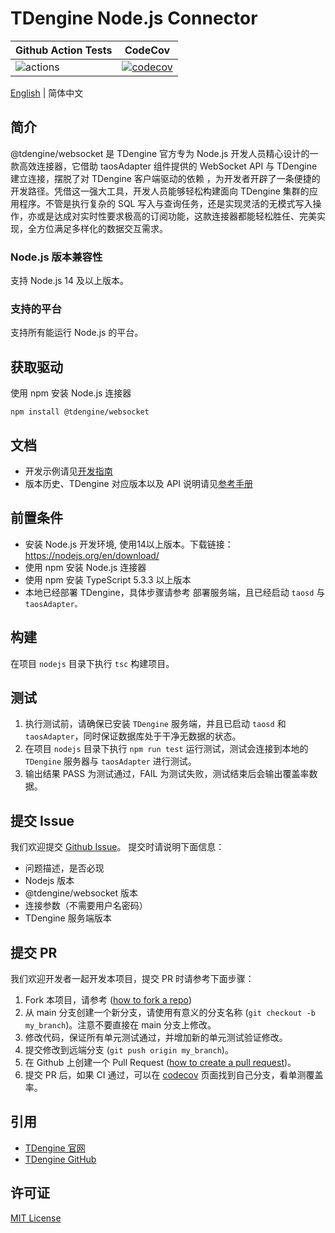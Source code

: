 #  TDengine Node.js Connector

| Github Action Tests                                                                  | CodeCov                                                                                                                           |
|--------------------------------------------------------------------------------------|-----------------------------------------------------------------------------------------------------------------------------------|
| ![actions](https://github.com/taosdata/taos-connector-node/actions/workflows/push.yaml/badge.svg) | [![codecov](https://codecov.io/gh/taosdata/taos-connector-node/graph/badge.svg?token=5379a80b-063f-48c2-ab56-09564e7ca777)](https://codecov.io/gh/taosdata/taos-connector-node) |

[English](README.md) | 简体中文

## 简介

@tdengine/websocket 是 TDengine 官方专为 Node.js 开发人员精心设计的一款高效连接器，它借助 taosAdapter 组件提供的 WebSocket API 与 TDengine 建立连接，摆脱了对 TDengine 客户端驱动的依赖 ，为开发者开辟了一条便捷的开发路径。凭借这一强大工具，开发人员能够轻松构建面向 TDengine 集群的应用程序。不管是执行复杂的 SQL 写入与查询任务，还是实现灵活的无模式写入操作，亦或是达成对实时性要求极高的订阅功能，这款连接器都能轻松胜任、完美实现，全方位满足多样化的数据交互需求。

### Node.js 版本兼容性

支持 Node.js 14 及以上版本。

### 支持的平台

支持所有能运行 Node.js 的平台。

## 获取驱动

使用 npm 安装 Node.js 连接器

```shell
npm install @tdengine/websocket
```

## 文档

- 开发示例请见[开发指南](https://docs.taosdata.com/develop/)
- 版本历史、TDengine 对应版本以及 API 说明请见[参考手册](https://docs.taosdata.com/reference/connector/node/)

## 前置条件

- 安装 Node.js 开发环境, 使用14以上版本。下载链接： https://nodejs.org/en/download/
- 使用 npm 安装 Node.js 连接器
- 使用 npm 安装 TypeScript 5.3.3 以上版本
- 本地已经部署 TDengine，具体步骤请参考 部署服务端，且已经启动 `taosd` 与 `taosAdapter。`

## 构建

在项目 `nodejs` 目录下执行 `tsc` 构建项目。

## 测试

1. 执行测试前，请确保已安装 `TDengine` 服务端，并且已启动 `taosd` 和 `taosAdapter`，同时保证数据库处于干净无数据的状态。
2. 在项目 `nodejs` 目录下执行 `npm run test` 运行测试，测试会连接到本地的 `TDengine` 服务器与 `taosAdapter` 进行测试。
3. 输出结果 PASS 为测试通过，FAIL 为测试失败，测试结束后会输出覆盖率数据。

## 提交 Issue

我们欢迎提交 [Github Issue](https://github.com/taosdata/taos-connector-node/issues/new?template=Blank+issue)。 提交时请说明下面信息：

- 问题描述，是否必现
- Nodejs 版本
- @tdengine/websocket 版本
- 连接参数（不需要用户名密码）
- TDengine 服务端版本

## 提交 PR
我们欢迎开发者一起开发本项目，提交 PR 时请参考下面步骤：
1. Fork 本项目，请参考 ([how to fork a repo](https://docs.github.com/en/get-started/quickstart/fork-a-repo))
2. 从 main 分支创建一个新分支，请使用有意义的分支名称 (`git checkout -b my_branch`)。注意不要直接在 main 分支上修改。
3. 修改代码，保证所有单元测试通过，并增加新的单元测试验证修改。
4. 提交修改到远端分支 (`git push origin my_branch`)。
5. 在 Github 上创建一个 Pull Request ([how to create a pull request](https://docs.github.com/en/pull-requests/collaborating-with-pull-requests/proposing-changes-to-your-work-with-pull-requests/creating-a-pull-request))。
6. 提交 PR 后，如果 CI 通过，可以在 [codecov](https://app.codecov.io/gh/taosdata/taos-connector-node/) 页面找到自己分支，看单测覆盖率。

## 引用

- [TDengine 官网](https://www.taosdata.com/)
- [TDengine GitHub](https://github.com/taosdata/TDengine)

## 许可证

[MIT License](./LICENSE)




